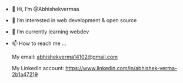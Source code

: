 - 👋 Hi, I’m @Abhishekvermaa
- 👀 I’m interested in web development & open source
- 🌱 I’m currently learning webdev
- 📫 How to reach me ...

   My email: abhishekverma14102@gmail.com 

   My LinkedIn account: https://www.linkedin.com/in/abhishek-verma-2b1a47219
<!---
Abhishekvermaa/Abhishekvermaa is a ✨ special ✨ repository because its `README.md` (this file) appears on your GitHub profile.
You can click the Preview link to take a look at your changes.
--->

